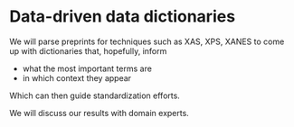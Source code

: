 # Data-driven data dictionaries 

We will parse preprints for techniques such as XAS, XPS, XANES to come up with dictionaries that, hopefully, inform 

- what the most important terms are 
- in which context they appear 

Which can then guide standardization efforts.

We will discuss our results with domain experts.
